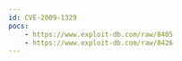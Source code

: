 ```yaml
---
id: CVE-2009-1329
pocs:
    - https://www.exploit-db.com/raw/8405
    - https://www.exploit-db.com/raw/8426
---
```


